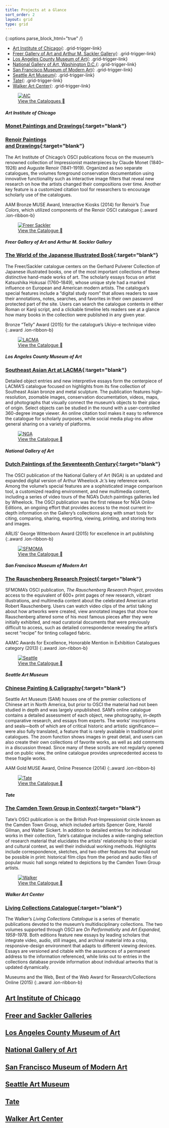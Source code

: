 ```yaml
---
title: Projects at a Glance
sort_order: 2
layout: grid
type: grid
---
```



{::options parse_block_html="true" /}

<div class="grid">

<div class="grid-toc">

- [Art Institute of Chicago](#aic){: .grid-trigger-link}
- [Freer Gallery of Art and Arthur&#160;M.&#160;Sackler Gallery](#freersackler){: .grid-trigger-link}
- [Los Angeles County Museum of&#160;Art](#lacma){: .grid-trigger-link}
- [National Gallery of Art, Washington&#160;D.C.](#nga){: .grid-trigger-link}
- [San Francisco Museum of Modern&#160;Art](#sfmoma){: .grid-trigger-link}
- [Seattle Art Museum](#seattle){: .grid-trigger-link}
- [Tate](#tate){: .grid-trigger-link}
- [Walker Art Center](#walker){: .grid-trigger-link}

</div>


<div class="grid-content" id="aic-content">

<div class="grid-reset ion-grid"></div>

<figure class="cover-image" markdown="0">
  <a href="http://www.artic.edu/collections/books/online-scholarly-catalogues" target="blank">
  <img alt="AIC" src="/assets/images/projects/aic_th_square.jpg"/></a>
  <figcaption><a href="http://www.artic.edu/collections/books/online-scholarly-catalogues" target="blank">View the Catalogues <span class="icon">&#xf39c;</span></a></figcaption>
</figure>

##### Art Institute of Chicago

### [Monet Paintings and&#160;Drawings](https://publications.artic.edu/monet/reader/paintingsanddrawings){:target="blank"}

### [Renoir Paintings<br /> and&#160;Drawings](https://publications.artic.edu/renoir/reader/paintingsanddrawings){:target="blank"}

The Art Institute of Chicago’s OSCI publications focus on the museum’s renowned collection of Impressionist masterpieces by Claude Monet (1840–1926) and Auguste Renoir (1841–1919). Organized as two separate catalogues, the volumes foreground conservation documentation using innovative functionality such as interactive image filters that reveal new research on how the artists changed their compositions over time. Another key feature is a customized citation tool for researchers to encourage scholarly use of the catalogues.

AAM Bronze MUSE Award, Interactive Kiosks (2014) for Renoir’s <em>True Colors</em>, which utilized components of the Renoir OSCI catalogue
{:.award .ion-ribbon-b}

</div>
<div class="grid-content" id="freersackler-content">

<div class="grid-reset ion-grid"></div>

<figure class="cover-image" markdown="0">
  <a href="http://pulverer.si.edu/" target="blank">
  <img alt="Freer Sackler" src="/assets/images/projects/freersackler_th_square.jpg"/></a>
  <figcaption><a href="http://pulverer.si.edu/" target="blank">View the Catalogue <span class="icon">&#xf39c;</span></a></figcaption>
</figure>

##### Freer Gallery of Art and Arthur M. Sackler Gallery

### [The World of the Japanese Illustrated Book](http://pulverer.si.edu/){:target="blank"}

The Freer/Sackler catalogue centers on the Gerhard Pulverer Collection of Japanese illustrated books, one of the most important collections of these distinctive hand-made works of art. The scholarly essays focus on artist Katsushika Hokusai (1760–1849), whose unique style had a marked influence on European and American modern artists. The catalogue’s special features include a “digital study room” that allows readers to save their annotations, notes, searches, and favorites in their own password protected part of the site. Users can search the catalogue contents in either Roman or Kanji script, and a clickable timeline lets readers see at a glance how many books in the collection were published in any given year.

Bronze “Telly” Award (2015) for the catalogue’s Ukiyo-e technique video
{:.award .ion-ribbon-b}

</div>
<div class="grid-content" id="lacma-content">

<div class="grid-reset ion-grid"></div>

<figure class="cover-image" markdown="0">
  <a href="http://seasian.catalog.lacma.org/" target="blank">
  <img alt="LACMA" src="/assets/images/projects/lacma_th_square.jpg"/></a>
  <figcaption><a href="http://seasian.catalog.lacma.org/" target="blank">View the Catalogue <span class="icon">&#xf39c;</span></a></figcaption>
</figure>

##### Los Angeles County Museum&#160;of&#160;Art

### [Southeast Asian Art at LACMA](http://seasian.catalog.lacma.org/){:target="blank"}

Detailed object entries and new interpretive essays form the centerpiece of LACMA’S catalogue focused on highlights from its fine collection of Southeast Asian bronze and metal sculpture. The publication features high-resolution, zoomable images, conservation documentation, videos, maps, and photographs that visually connect the museum’s objects to their place of origin. Select objects can be studied in the round with a user-controlled 360-degree image viewer. An online citation tool makes it easy to reference the catalogue for scholarly purposes, while social media plug-ins allow general sharing on a variety of platforms.

</div>
<div class="grid-content" id="nga-content">

<div class="grid-reset ion-grid"></div>

<figure class="cover-image" markdown="0">
  <a href="http://www.nga.gov/content/ngaweb/research/online-editions/17th-century-dutch-paintings.html/" target="blank">
  <img alt="NGA" src="/assets/images/projects/nga_th_square.jpg"/></a>
  <figcaption><a href="http://www.nga.gov/content/ngaweb/research/online-editions/17th-century-dutch-paintings.html/" target="blank">View the Catalogue <span class="icon">&#xf39c;</span></a></figcaption>
</figure>

##### National Gallery of Art

### [Dutch Paintings of the Seventeenth Century](http://www.nga.gov/content/ngaweb/research/online-editions/17th-century-dutch-paintings.html/){:target="blank"}

The OSCI publication of the National Gallery of Art (NGA) is an updated and expanded digital version of Arthur Wheelock Jr.’s key reference work. Among the volume’s special features are a sophisticated image comparison tool, a customized reading environment, and new multimedia content, including a series of video tours of the NGA’s Dutch paintings galleries led by Wheelock. The OSCI publication was the first release for NGA Online Editions, an ongoing effort that provides access to the most current in-depth information on the Gallery’s collections along with smart tools for citing, comparing, sharing, exporting, viewing, printing, and storing texts and images.

ARLIS’ George Wittenborn Award (2015) for excellence in art publishing
{:.award .ion-ribbon-b}

</div>
<div class="grid-content" id="sfmoma-content">

<div class="grid-reset ion-grid"></div>

<figure class="cover-image" markdown="0">
  <a href="http://www.sfmoma.org/explore/collection/project/rauschenberg_research_project" target="blank">
  <img alt="SFMOMA" src="/assets/images/projects/sfmoma_th_square.jpg"/></a>
  <figcaption><a href="http://www.sfmoma.org/explore/collection/project/rauschenberg_research_project" target="blank">View the Catalogue <span class="icon">&#xf39c;</span></a></figcaption>
</figure>

##### San Francisco Museum of Modern&#160;Art

### [The Rauschenberg Research Project](http://www.sfmoma.org/explore/collection/project/rauschenberg_research_project){:target="blank"}

SFMOMA’s OSCI publication, *The Rauschenberg Research Project*, provides access to the equivalent of 600+ print pages of new research, vibrant illustrations, and multimedia content about the celebrated American artist Robert Rauschenberg. Users can watch video clips of the artist talking about how artworks were created, view annotated images that show how Rauschenberg altered some of his most famous pieces after they were initially exhibited, and read curatorial documents that were previously difficult to access, such as detailed correspondence revealing the artist’s secret “recipe” for tinting collaged fabric.

AAMC Awards for Excellence, Honorable Mention in Exhibition Catalogues category (2013)
{:.award .ion-ribbon-b}

</div>
<div class="grid-content" id="seattle-content">

<div class="grid-reset ion-grid"></div>

<figure class="cover-image" markdown="0">
  <a href="http://chinesepainting.seattleartmuseum.org/OSCI/" target="blank">
  <img alt="Seattle" src="/assets/images/projects/seattle_th_square.jpg"/></a>
  <figcaption><a href="http://chinesepainting.seattleartmuseum.org/OSCI/" target="blank">View the Catalogue <span class="icon">&#xf39c;</span></a></figcaption>
</figure>

##### Seattle Art Museum

### [Chinese Painting & Caligraphy](http://chinesepainting.seattleartmuseum.org/OSCI/){:target="blank"}

Seattle Art Museum (SAM) houses one of the premier collections of Chinese art in North America, but prior to OSCI the material had not been studied in depth and was largely unpublished. SAM’s online catalogue contains a detailed assessment of each object, new photography, in-depth comparative research, and essays from experts. The works’ inscriptions and seals—both of which are of critical historic and artistic significance—were also fully translated, a feature that is rarely available in traditional print catalogues. The zoom function shows images in great detail, and users can also create their own collections of favorite works, as well as add comments in a discussion thread. Since many of these scrolls are not regularly opened and on public view, the online catalogue provides unprecedented access to these fragile works.

AAM Gold MUSE Award, Online Presence (2014)
{:.award .ion-ribbon-b}

</div>
<div class="grid-content" id="tate-content">

<div class="grid-reset ion-grid"></div>

<figure class="cover-image" markdown="0">
  <a href="http://www.tate.org.uk/art/research-publications/camden-town-group" target="blank">
  <img alt="Tate" src="/assets/images/projects/tate_th_square.jpg"/></a>
  <figcaption><a href="http://www.tate.org.uk/art/research-publications/camden-town-group" target="blank">View the Catalogue <span class="icon">&#xf39c;</span></a></figcaption>
</figure>

##### Tate

### [The Camden Town Group in Context](http://www.tate.org.uk/art/research-publications/camden-town-group){:target="blank"}

Tate’s OSCI publication is on the British Post-Impressionist circle known as the Camden Town Group, which included artists Spencer Gore, Harold Gilman, and Walter Sickert. In addition to detailed entries for individual works in their collection, Tate’s catalogue includes a wide-ranging selection of research material that elucidates the artists’ relationship to their social and cultural context, as well their individual working methods. Highlights include correspondence, sketches, and two other features that would not be possible in print: historical film clips from the period and audio files of popular music hall songs related to depictions by the Camden Town Group artists.

</div>
<div class="grid-content" id="walker-content">

<div class="grid-reset ion-grid"></div>

<figure class="cover-image" markdown="0">
  <a href="http://www.walkerart.org/collections/publications/performativity" target="blank">
  <img alt="Walker" src="/assets/images/projects/walker_th_square.jpg"/></a>
  <figcaption><a href="http://www.walkerart.org/collections/publications/performativity" target="blank">View the Catalogue <span class="icon">&#xf39c;</span></a></figcaption>
</figure>

##### Walker Art Center

### [Living Collections Catalogue](http://www.walkerart.org/collections/publications/performativity){:target="blank"}

The Walker’s *Living Collections Catalogue* is a series of thematic publications devoted to the museum’s multidisciplinary collections. The two volumes supported through OSCI are *On Performativity* and *Art Expanded, 1958–1978*. Both editions feature new essays by leading scholars that integrate video, audio, still images, and archival material into a crisp, responsive-design environment that adapts to different viewing devices. Essays are versioned and citable with the assurances of a permanent address to the information referenced, while links out to entries in the collections database provide information about individual artworks that is updated dynamically.

Museums and the Web, Best of the Web Award for Research/Collections Online (2015)
{:.award .ion-ribbon-b}

</div>
</div>

<div class="grid-nav-images" markdown="0">

  <a href="#aic" id="trigger-aic" class="grid-trigger image-trigger" style="background-image: url('../assets/images/projects/aic_visual.jpg')">
    <div class="grid-overlay"></div>
    <h2>Art Institute of Chicago</h2>
  </a>
  <a href="#freersackler" id="trigger-freersackler" class="grid-trigger image-trigger" style="background-image: url('../assets/images/projects/freersackler_visual.jpg')">
    <div class="grid-overlay"></div>
    <h2>Freer and Sackler Galleries</h2>
  </a>
  <a href="#lacma" id="trigger-lacma" class="grid-trigger image-trigger" style="background-image: url('../assets/images/projects/lacma_visual.jpg')">
    <div class="grid-overlay"></div>
    <h2>Los Angeles County Museum of Art</h2>
  </a>
  <a href="#nga" id="trigger-nga" class="grid-trigger image-trigger" style="background-image: url('../assets/images/projects/nga_visual.jpg')">
    <div class="grid-overlay"></div>
    <h2>National Gallery of Art</h2>
  </a>
  <a href="#sfmoma" id="trigger-sfmoma" class="grid-trigger image-trigger" style="background-image: url('../assets/images/projects/sfmoma_visual.jpg')">
    <div class="grid-overlay"></div>
    <h2>San Francisco Museum of Modern Art</h2>
  </a>
  <a href="#seattle" id="trigger-seattle" class="grid-trigger image-trigger" style="background-image: url('../assets/images/projects/seattle_visual.jpg')">
    <div class="grid-overlay"></div>
    <h2>Seattle Art Museum</h2>
  </a>
  <a href="#tate" id="trigger-tate" class="grid-trigger image-trigger" style="background-image: url('../assets/images/projects/tate_visual.jpg')">
    <div class="grid-overlay"></div>
    <h2>Tate</h2>
  </a>
  <a href="#walker" id="trigger-walker" class="grid-trigger image-trigger" style="background-image: url('../assets/images/projects/walker_visual.jpg')">
    <div class="grid-overlay"></div>
    <h2>Walker Art Center</h2>
  </a>
</div>
